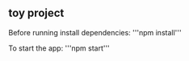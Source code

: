 ## toy project


Before running install dependencies:
'''npm install'''

To start the app:
'''npm start'''
